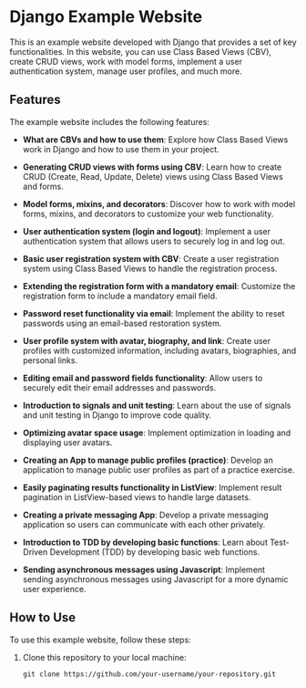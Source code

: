 # Django Example Website

This is an example website developed with Django that provides a set of key functionalities. In this website, you can use Class Based Views (CBV), create CRUD views, work with model forms, implement a user authentication system, manage user profiles, and much more.

## Features

The example website includes the following features:

- **What are CBVs and how to use them**: Explore how Class Based Views work in Django and how to use them in your project.

- **Generating CRUD views with forms using CBV**: Learn how to create CRUD (Create, Read, Update, Delete) views using Class Based Views and forms.

- **Model forms, mixins, and decorators**: Discover how to work with model forms, mixins, and decorators to customize your web functionality.

- **User authentication system (login and logout)**: Implement a user authentication system that allows users to securely log in and log out.

- **Basic user registration system with CBV**: Create a user registration system using Class Based Views to handle the registration process.

- **Extending the registration form with a mandatory email**: Customize the registration form to include a mandatory email field.

- **Password reset functionality via email**: Implement the ability to reset passwords using an email-based restoration system.

- **User profile system with avatar, biography, and link**: Create user profiles with customized information, including avatars, biographies, and personal links.

- **Editing email and password fields functionality**: Allow users to securely edit their email addresses and passwords.

- **Introduction to signals and unit testing**: Learn about the use of signals and unit testing in Django to improve code quality.

- **Optimizing avatar space usage**: Implement optimization in loading and displaying user avatars.

- **Creating an App to manage public profiles (practice)**: Develop an application to manage public user profiles as part of a practice exercise.

- **Easily paginating results functionality in ListView**: Implement result pagination in ListView-based views to handle large datasets.

- **Creating a private messaging App**: Develop a private messaging application so users can communicate with each other privately.

- **Introduction to TDD by developing basic functions**: Learn about Test-Driven Development (TDD) by developing basic web functions.

- **Sending asynchronous messages using Javascript**: Implement sending asynchronous messages using Javascript for a more dynamic user experience.

## How to Use

To use this example website, follow these steps:

1. Clone this repository to your local machine:

   ```shell
   git clone https://github.com/your-username/your-repository.git

